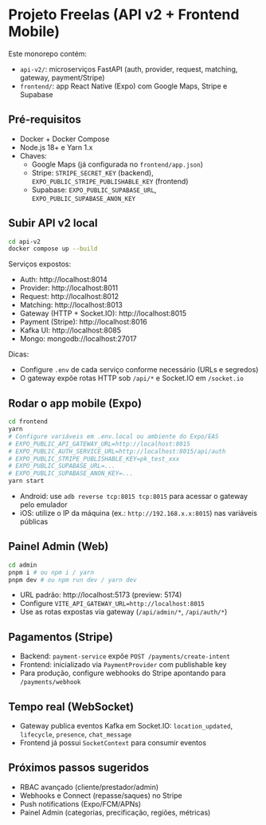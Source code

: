 # Projeto Freelas (API v2 + Frontend Mobile)

Este monorepo contém:
- `api-v2/`: microserviços FastAPI (auth, provider, request, matching, gateway, payment/Stripe)
- `frontend/`: app React Native (Expo) com Google Maps, Stripe e Supabase

## Pré-requisitos
- Docker + Docker Compose
- Node.js 18+ e Yarn 1.x
- Chaves:
  - Google Maps (já configurada no `frontend/app.json`)
  - Stripe: `STRIPE_SECRET_KEY` (backend), `EXPO_PUBLIC_STRIPE_PUBLISHABLE_KEY` (frontend)
  - Supabase: `EXPO_PUBLIC_SUPABASE_URL`, `EXPO_PUBLIC_SUPABASE_ANON_KEY`

## Subir API v2 local
```bash
cd api-v2
docker compose up --build
```
Serviços expostos:
- Auth: http://localhost:8014
- Provider: http://localhost:8011
- Request: http://localhost:8012
- Matching: http://localhost:8013
- Gateway (HTTP + Socket.IO): http://localhost:8015
- Payment (Stripe): http://localhost:8016
- Kafka UI: http://localhost:8085
- Mongo: mongodb://localhost:27017

Dicas:
- Configure `.env` de cada serviço conforme necessário (URLs e segredos)
- O gateway expõe rotas HTTP sob `/api/*` e Socket.IO em `/socket.io`

## Rodar o app mobile (Expo)
```bash
cd frontend
yarn
# Configure variáveis em .env.local ou ambiente do Expo/EAS
# EXPO_PUBLIC_API_GATEWAY_URL=http://localhost:8015
# EXPO_PUBLIC_AUTH_SERVICE_URL=http://localhost:8015/api/auth
# EXPO_PUBLIC_STRIPE_PUBLISHABLE_KEY=pk_test_xxx
# EXPO_PUBLIC_SUPABASE_URL=...
# EXPO_PUBLIC_SUPABASE_ANON_KEY=...
yarn start
```

- Android: use `adb reverse tcp:8015 tcp:8015` para acessar o gateway pelo emulador
- iOS: utilize o IP da máquina (ex.: `http://192.168.x.x:8015`) nas variáveis públicas

## Painel Admin (Web)
```bash
cd admin
pnpm i # ou npm i / yarn
pnpm dev # ou npm run dev / yarn dev
```

- URL padrão: http://localhost:5173 (preview: 5174)
- Configure `VITE_API_GATEWAY_URL=http://localhost:8015`
- Use as rotas expostas via gateway (`/api/admin/*`, `/api/auth/*`)

## Pagamentos (Stripe)
- Backend: `payment-service` expõe `POST /payments/create-intent`
- Frontend: inicializado via `PaymentProvider` com publishable key
- Para produção, configure webhooks do Stripe apontando para `/payments/webhook`

## Tempo real (WebSocket)
- Gateway publica eventos Kafka em Socket.IO: `location_updated`, `lifecycle`, `presence`, `chat_message`
- Frontend já possui `SocketContext` para consumir eventos

## Próximos passos sugeridos
- RBAC avançado (cliente/prestador/admin)
- Webhooks e Connect (repasse/saques) no Stripe
- Push notifications (Expo/FCM/APNs)
- Painel Admin (categorias, precificação, regiões, métricas)
